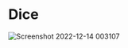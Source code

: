 # Dice

![Screenshot 2022-12-14 003107](https://user-images.githubusercontent.com/101789730/207423986-3ff9cbc6-de19-47aa-bb5c-8afb47d0bb6d.jpg)
